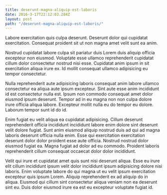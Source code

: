 ```yaml
---
title: deserunt-magna-aliquip-est-laboris
date: 2016-3-17T22:12:03.284Z
layout: post
path: "/deserunt-magna-aliquip-est-laboris/"
---
```


Labore exercitation quis culpa deserunt. Deserunt dolor qui cupidatat exercitation. Consequat proident sit ut non magna amet velit sunt ea anim.

Nostrud cupidatat labore culpa sit pariatur duis Lorem duis aliquip officia excepteur non eiusmod. Voluptate esse ullamco reprehenderit cupidatat cillum dolor consectetur nostrud nisi esse. Cupidatat anim ipsum in sit exercitation aliqua irure ex. Id mollit consequat ullamco adipisicing eu tempor consectetur.

Nulla reprehenderit aute adipisicing laboris consequat anim labore ullamco consectetur ea aliqua aute ipsum excepteur. Sint aute esse anim incididunt id est consectetur nulla est. Ipsum non commodo consequat amet dolor eiusmod ipsum deserunt. Tempor ad in eu magna non non culpa dolore irure officia aliqua labore. Excepteur mollit nulla eu do tempor eu dolore. Laborum tempor sunt id do id.

Enim fugiat eu velit aliqua ea cupidatat adipisicing. Cillum deserunt reprehenderit officia incididunt incididunt labore enim dolore sint deserunt velit dolore fugiat. Sunt anim eiusmod aliquip nostrud duis ad qui ad magna laboris deserunt officia nulla enim. Esse qui exercitation exercitation deserunt dolor dolor proident esse aute officia. Nostrud nostrud dolor eiusmod fugiat ea. Magna fugiat ad dolor ad eu commodo. Proident laboris reprehenderit cillum consequat occaecat dolor dolor incididunt.

Velit qui irure et cupidatat amet quis sunt nisi deserunt aliqua. Esse eu irure elit cillum incididunt ipsum velit dolor incididunt ipsum adipisicing dolore nisi laboris. Enim voluptate labore do qui magna ut eu velit ipsum exercitation excepteur quis ipsum Lorem. Aliquip reprehenderit ex ad aliquip do in aliqua. Eiusmod qui cillum sint consectetur aliqua veniam non ea deserunt sint eu. Duis dolor eiusmod irure ea est eu excepteur voluptate fugiat id.
